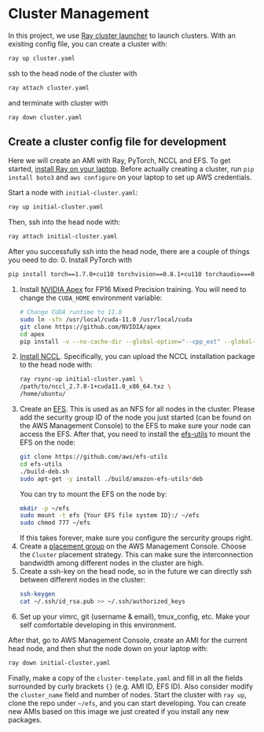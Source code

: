 # Cluster Management

In this project, we use [Ray cluster launcher](https://docs.ray.io/en/latest/cluster/launcher.html) to launch clusters. With an existing config file, you can create a cluster with:
```bash
ray up cluster.yaml
``` 
ssh to the head node of the cluster with
```bash
ray attach cluster.yaml
```
and terminate with cluster with
```bash
ray down cluster.yaml
```

## Create a cluster config file for development

Here we will create an AMI with Ray, PyTorch, NCCL and EFS. To get started, [install Ray on your laptop](https://docs.ray.io/en/latest/installation.html). Before actually creating a cluster, run `pip install boto3` and `aws configure` on your laptop to set up AWS credentials.

Start a node with `initial-cluster.yaml`:

```bash
ray up initial-cluster.yaml
```

Then, ssh into the head node with:

```bash
ray attach initial-cluster.yaml
```

After you successfully ssh into the head node, there are a couple of things you need to do:
0. Install PyTorch with 
   ```bash
   pip install torch==1.7.0+cu110 torchvision==0.8.1+cu110 torchaudio===0.7.0 -f https://download.pytorch.org/whl/torch_stable.html
   ```
1. Install [NVIDIA Apex](https://github.com/nvidia/apex) for FP16 Mixed Precision training. You will need to change the `CUDA_HOME` environment variable:
   ```bash
   # Change CUDA runtime to 11.0
   sudo ln -sfn /usr/local/cuda-11.0 /usr/local/cuda
   git clone https://github.com/NVIDIA/apex
   cd apex
   pip install -v --no-cache-dir --global-option="--cpp_ext" --global-option="--cuda_ext" ./
   ```
2. [Install NCCL](../nccl/README.md). Specifically, you can upload the NCCL installation package to the head node with:
    ```bash
    ray rsync-up initial-cluster.yaml \
    /path/to/nccl_2.7.8-1+cuda11.0_x86_64.txz \
    /home/ubuntu/
    ```
3. Create an [EFS](https://console.aws.amazon.com/efs). This is used as an NFS for all nodes in the cluster. Please add the security group ID of the node you just started (can be found on the AWS Management Console) to the EFS to make sure your node can access the EFS. After that, you need to install the [efs-utils](https://docs.aws.amazon.com/efs/latest/ug/installing-other-distro.html) to mount the EFS on the node:
   ```bash
   git clone https://github.com/aws/efs-utils
   cd efs-utils
   ./build-deb.sh
   sudo apt-get -y install ./build/amazon-efs-utils*deb
   ```
   You can try to mount the EFS on the node by:
   ```bash
   mkdir -p ~/efs
   sudo mount -t efs {Your EFS file system ID}:/ ~/efs
   sudo chmod 777 ~/efs
   ```
   If this takes forever, make sure you configure the sercurity groups right.
4. Create a [placement group](https://docs.aws.amazon.com/AWSEC2/latest/UserGuide/placement-groups.html) on the AWS Management Console. Choose the `Cluster` placement strategy. This can make sure the interconnection bandwidth among different nodes in the cluster are high.
5. Create a ssh-key on the head node, so in the future we can directly ssh between different nodes in the cluster:
   ```bash
   ssh-keygen
   cat ~/.ssh/id_rsa.pub >> ~/.ssh/authorized_keys
   ```
6. Set up your vimrc, git (username & email), tmux_config, etc. Make your self comfortable developing in this environment.

After that, go to AWS Management Console, create an AMI for the current head node, and then shut the node down on your laptop with:
```bash
ray down initial-cluster.yaml
```

Finally, make a copy of the `cluster-template.yaml` and fill in all the fields surrounded by curly brackets `{}` (e.g. AMI ID, EFS ID). Also consider modify the `cluster_name` field and number of nodes. Start the cluster with `ray up`, clone the repo under `~/efs`, and you can start developing. You can create new AMIs based on this image we just created if you install any new packages.
